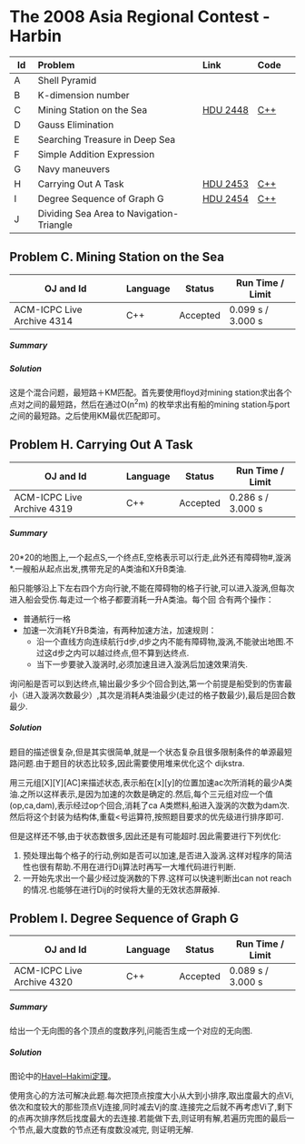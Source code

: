 # The 2008 Asia Regional Contest - Harbin

<table>
<thead>
<th width='40px' align='center'>Id</th>
<th width='500px' align='left'>Problem</th>
<th width='130px' align='left'>Link</th>
<th width='80px' align='left'>Code</th>
</thead>
<tbody>
<tr><td>A</td>   <td>Shell Pyramid</td>   <td></td>   <td></td>   </tr>
<tr><td>B</td>   <td>K-dimension number</td>   <td></td>   <td></td>   </tr>
<tr><td>C</td>   <td>Mining Station on the Sea</td>   <td><a href='http://acm.hdu.edu.cn/showproblem.php?pid=2448'>HDU 2448</a></td>   <td><a href='la4314.cpp'>C++</a></td>   </tr>
<tr><td>D</td>   <td>Gauss Elimination</td>   <td></td>   <td></td>   </tr>
<tr><td>E</td>   <td>Searching Treasure in Deep Sea</td>   <td></td>   <td></td>   </tr>
<tr><td>F</td>   <td>Simple Addition Expression</td>   <td></td>   <td></td>   </tr>
<tr><td>G</td>   <td>Navy maneuvers</td>   <td></td>   <td></td>   </tr>
<tr><td>H</td>   <td>Carrying Out A Task</td>   <td><a href='http://acm.hdu.edu.cn/showproblem.php?pid=2453'>HDU 2453</a></td>   <td><a href='la4319.cpp'>C++</a></td>   </tr>
<tr><td>I</td>   <td>Degree Sequence of Graph G</td>   <td><a href='http://acm.hdu.edu.cn/showproblem.php?pid=2454'>HDU 2454</a></td>   <td><a href='la4320.cpp'>C++</a></td>   </tr>
<tr><td>J</td>   <td>Dividing Sea Area to Navigation-Triangle</td>   <td></td>   <td></td>   </tr>
</tbody>
</table>

## Problem C. Mining Station on the Sea


OJ and Id							| Language	| Status        | Run Time / Limit            |
-----------------------				| --------	| ------------- | -------------               |
ACM-ICPC Live Archive 4314			| C++		| Accepted		| 0.099 s / 3.000 s			  |


##### Summary

##### Solution
这是个混合问题，最短路＋KM匹配。首先要使用floyd对mining station求出各个点对之间的最短路，然后在通过O(n<sup>2</sup>m) 的枚举求出有船的mining station与port之间的最短路。之后使用KM最优匹配即可。 



## Problem H. Carrying Out A Task


OJ and Id							| Language	| Status        | Run Time / Limit            |
-----------------------				| --------	| ------------- | -------------               |
ACM-ICPC Live Archive 4319			| C++		| Accepted		| 0.286 s / 3.000 s			  |


##### Summary


20\*20的地图上,一个起点S,一个终点E,空格表示可以行走,此外还有障碍物#,漩涡\*.一艘船从起点出发,携带充足的A类油和X升B类油.

船只能够沿上下左右四个方向行驶,不能在障碍物的格子行驶,可以进入漩涡,但每次进入船会受伤.每走过一个格子都要消耗一升A类油。每个回 合有两个操作：

* 普通航行一格
* 加速一次消耗Y升B类油，有两种加速方法，加速规则：
  * 沿一个直线方向连续航行d步,d步之内不能有障碍物,漩涡,不能驶出地图.不过这d步之内可以越过终点,但不算到达终点.
  * 当下一步要驶入漩涡时,必须加速且进入漩涡后加速效果消失. 

询问船是否可以到达终点,输出最少多少个回合到达,第一个前提是船受到的伤害最小（进入漩涡次数最少）,其次是消耗A类油最少(走过的格子数最少),最后是回合数最少. 


##### Solution
题目的描述很复杂,但是其实很简单,就是一个状态复杂且很多限制条件的单源最短路问题.由于题目的状态比较多,因此需要使用堆来优化这个 dijkstra.

用三元组[X][Y][AC]来描述状态,表示船在[x][y]的位置加速ac次所消耗的最少A类油.之所以这样表示,是因为加速的次数是确定的.然后,每个三元组对应一个值(op,ca,dam),表示经过op个回合,消耗了ca A类燃料,船进入漩涡的次数为dam次.然后将这个封装为结构体,重载\<号运算符,按照题目要求的优先级进行排序即可.

但是这样还不够,由于状态数很多,因此还是有可能超时.因此需要进行下列优化:

1. 预处理出每个格子的行动,例如是否可以加速,是否进入漩涡.这样对程序的简洁性也很有帮助.不用在进行Dij算法时再写一大堆代码进行判断.
2. 一开始先求出一个最少经过旋涡数的下界.这样可以快速判断出can not reach的情况.也能够在进行Dij的时侯将大量的无效状态屏蔽掉. 


## Problem I. Degree Sequence of Graph G


OJ and Id							| Language	| Status        | Run Time / Limit            |
-----------------------				| --------	| ------------- | -------------               |
ACM-ICPC Live Archive 4320			| C++		| Accepted		| 0.089 s / 3.000 s			  |


##### Summary
给出一个无向图的各个顶点的度数序列,问能否生成一个对应的无向图. 
##### Solution

图论中的[Havel–Hakimi定理](http://en.wikipedia.org/wiki/Havel%E2%80%93Hakimi_algorithm)。


使用贪心的方法可解决此题.每次把顶点按度大小从大到小排序,取出度最大的点Vi,依次和度较大的那些顶点Vj连接,同时减去Vj的度.连接完之后就不再考虑Vi了,剩下的点再次排序然后找度最大的去连接.若能做下去,则证明有解,若遍历完图的最后一个节点,最大度数的节点还有度数没减完, 则证明无解. 
